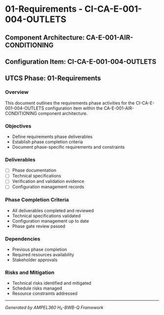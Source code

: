 # 01-Requirements - CI-CA-E-001-004-OUTLETS

## Component Architecture: CA-E-001-AIR-CONDITIONING
## Configuration Item: CI-CA-E-001-004-OUTLETS
## UTCS Phase: 01-Requirements

### Overview
This document outlines the requirements phase activities for the CI-CA-E-001-004-OUTLETS configuration item within the CA-E-001-AIR-CONDITIONING component architecture.

### Objectives
- Define requirements phase deliverables
- Establish phase completion criteria
- Document phase-specific requirements and constraints

### Deliverables
- [ ] Phase documentation
- [ ] Technical specifications
- [ ] Verification and validation evidence
- [ ] Configuration management records

### Phase Completion Criteria
- All deliverables completed and reviewed
- Technical specifications validated
- Configuration management up to date
- Phase gate review passed

### Dependencies
- Previous phase completion
- Required resources availability
- Stakeholder approvals

### Risks and Mitigation
- Technical risks identified and mitigated
- Schedule risks managed
- Resource constraints addressed

---
*Generated by AMPEL360 H₂-BWB-Q Framework*
